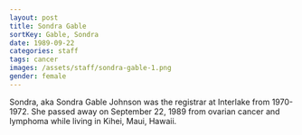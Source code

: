 ```yaml
---
layout: post
title: Sondra Gable
sortKey: Gable, Sondra
date: 1989-09-22
categories: staff
tags: cancer
images: /assets/staff/sondra-gable-1.png
gender: female
---
```

Sondra, aka Sondra Gable Johnson was the registrar at Interlake from 1970-1972. She passed away on September 22, 1989 from ovarian cancer and lymphoma while living in Kihei, Maui, Hawaii.
